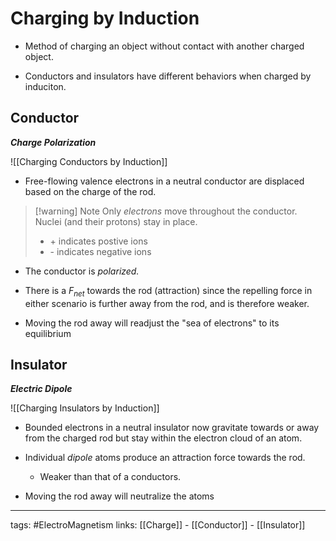 # Charging by Induction
- Method of charging an object without contact with another charged object.

- Conductors and insulators have different behaviors when charged by induciton.

## Conductor
***Charge Polarization***

![[Charging Conductors by Induction]]

- Free-flowing valence electrons in a neutral conductor are displaced based on the charge of the rod.
> [!warning] Note
> Only *electrons* move throughout the conductor. Nuclei (and their protons) stay in place.
> - \+ indicates postive ions
> - \- indicates negative ions

- The conductor is *polarized.* 
- There is a $F_{net}$ towards the rod (attraction) since the repelling force in either scenario is further away from the rod, and is therefore weaker.

- Moving the rod away will readjust the "sea of electrons" to its equilibrium

## Insulator
***Electric Dipole***

![[Charging Insulators by Induction]]

- Bounded electrons in a neutral insulator now gravitate towards or away from the charged rod but stay within the electron cloud of an atom.

- Individual *dipole* atoms produce an attraction force towards the rod.
	- Weaker than that of a conductors. 

- Moving the rod away will neutralize the atoms
  
---
tags: #ElectroMagnetism 
links: [[Charge]] - [[Conductor]] - [[Insulator]]